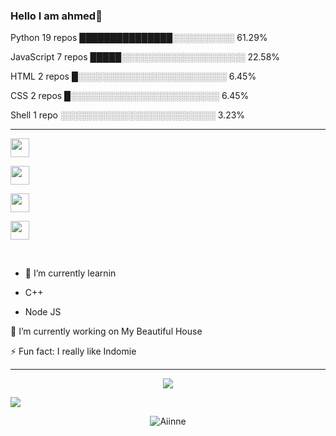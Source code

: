 ### Hello I am ahmed👋 
Python                   19 repos            ███████████████░░░░░░░░░░   61.29% 

JavaScript               7 repos             █████░░░░░░░░░░░░░░░░░░░░   22.58% 

HTML                     2 repos             █░░░░░░░░░░░░░░░░░░░░░░░░   6.45% 

CSS                      2 repos             █░░░░░░░░░░░░░░░░░░░░░░░░   6.45% 

Shell                    1 repo              ░░░░░░░░░░░░░░░░░░░░░░░░░   3.23%



------

<p align='center'>

  <a href="https://wa.me/+393271166550?text=hi"><img height="30" src="https://telegra.ph/file/74e742d63924a4b4cd625.jpg"></a>

  <a href="https://facebook.com/mayo"><img height="30" src="https://telegra.ph/file/0aa5e722cc8ef66a7b3d2.jpg"></a>

  <a href="https://mez.ink/anemio"><img height="30" src="https://telegra.ph/file/e060e09151c3e49652078.jpg"></a>

  <a href="https://instagram.com/a_e_b_2003"><img height="30" src="https://raw.githubusercontent.com/TobyG74/TobyG74/main/instagram.jpg"></a>

</p>

</br>

  

<p align='center'>

- 🌱 I’m currently learnin

</p>

<p align='center'>

   - C++

</p>

<p align='center'>

  - Node JS

</p>

<p align='center'>

🔭 I’m currently working on My Beautiful House

</p>

<p align='center'>

   ⚡ Fun fact: I really like Indomie

 </p>

   

 ------

<p align="center"><a href="https://github.com/Aiinne"><img src="https://github-readme-stats.vercel.app/api?username=Aiinne&show_icons=true&theme=tokyonight"></a></p>

<p align="center">

  <a href="https://github.com/aiinne"><img src="https://github-readme-stats.vercel.app/api/top-langs?username=Aiinne&bg_color=30,e96443,904e95&title_color=fff&text_color=fff&hide_border=true&show_icons=true&layout=compact" /></a>

</p>

<p align="center"> <img src="https://github-readme-streak-stats.herokuapp.com/?user=Aiinne&" alt="Aiinne" /></p>

